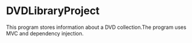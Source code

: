 # DVDLibraryProject
This program stores information about a DVD collection.The program uses MVC and dependency injection.
